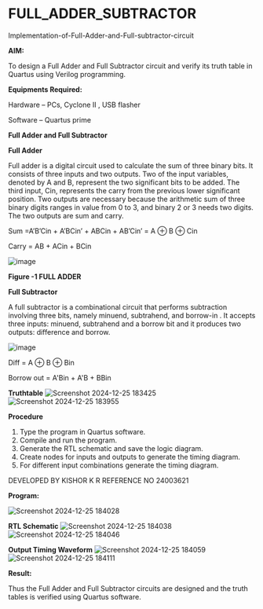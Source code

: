 # FULL_ADDER_SUBTRACTOR

Implementation-of-Full-Adder-and-Full-subtractor-circuit

**AIM:**

To design a Full Adder and Full Subtractor circuit and verify its truth table in Quartus using Verilog programming.

**Equipments Required:**

Hardware – PCs, Cyclone II , USB flasher

Software – Quartus prime

**Full Adder and Full Subtractor**

**Full Adder**

Full adder is a digital circuit used to calculate the sum of three binary bits. It consists of three inputs and two outputs. Two of the input variables, denoted by A and B, represent the two significant bits to be added. The third input, Cin, represents the carry from the previous lower significant position. Two outputs are necessary because the arithmetic sum of three binary digits ranges in value from 0 to 3, and binary 2 or 3 needs two digits. The two outputs are sum and carry.

Sum =A’B’Cin + A’BCin’ + ABCin + AB’Cin’ = A ⊕ B ⊕ Cin 

Carry = AB + ACin + BCin

![image](https://github.com/naavaneetha/FULL_ADDER_SUBTRACTOR/assets/154305477/0f30ba51-5ffb-4198-845f-18e054f675e7)

**Figure -1 FULL ADDER**

**Full Subtractor**

A full subtractor is a combinational circuit that performs subtraction involving three bits, namely minuend, subtrahend, and borrow-in . It accepts three inputs: minuend, subtrahend and a borrow bit and it produces two outputs: difference and borrow.

![image](https://github.com/naavaneetha/FULL_ADDER_SUBTRACTOR/assets/154305477/02b24f51-ab51-4304-9ad6-7b81ffc1ead5)

Diff = A ⊕ B ⊕ Bin 

Borrow out = A'Bin + A'B + BBin

**Truthtable**
![Screenshot 2024-12-25 183425](https://github.com/user-attachments/assets/eecf0cf7-97e2-4209-8487-bd63c494859c)
![Screenshot 2024-12-25 183955](https://github.com/user-attachments/assets/1fc4bfbf-fa86-4525-bd0c-51872c1908c0)


**Procedure**

1. Type the program in Quartus software.
2. Compile and run the program.
3. Generate the RTL schematic and save the logic diagram.
4. Create nodes for inputs and outputs to generate the timing diagram.
5. For different input combinations generate the timing diagram.

DEVELOPED BY KISHOR K R REFERENCE NO 24003621

**Program:**

![Screenshot 2024-12-25 184028](https://github.com/user-attachments/assets/025c0330-6c67-4a89-850f-32c6f83edf89)


**RTL Schematic**
![Screenshot 2024-12-25 184038](https://github.com/user-attachments/assets/b5e25dae-cc40-42e6-977d-3a74bc51f296)
![Screenshot 2024-12-25 184046](https://github.com/user-attachments/assets/7e21d079-e3aa-40be-a280-7c72013395e3)

**Output Timing Waveform**
![Screenshot 2024-12-25 184059](https://github.com/user-attachments/assets/0e8c5542-ebda-471c-9d60-db4e6760004c)
![Screenshot 2024-12-25 184111](https://github.com/user-attachments/assets/add53eed-6889-4a12-862c-aafc6193f950)

**Result:**

Thus the Full Adder and Full Subtractor circuits are designed and the truth tables is verified using Quartus software.



